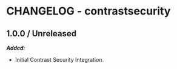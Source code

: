 # CHANGELOG - contrastsecurity

## 1.0.0 / Unreleased
***Added:***
* Initial Contrast Security Integration.
